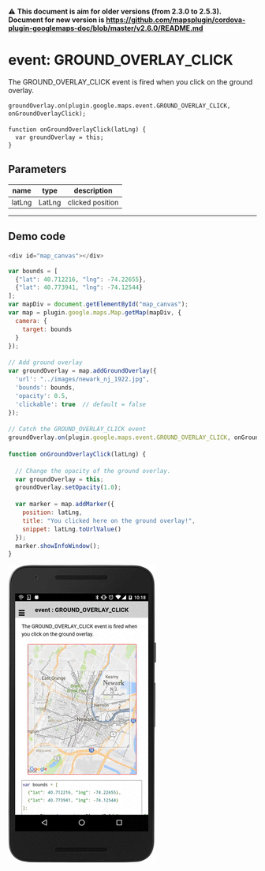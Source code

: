 :warning: **This document is aim for older versions (from 2.3.0 to 2.5.3).
Document for new version is https://github.com/mapsplugin/cordova-plugin-googlemaps-doc/blob/master/v2.6.0/README.md**

# event: GROUND_OVERLAY_CLICK

The GROUND_OVERLAY_CLICK event is fired when you click on the ground overlay.

```
groundOverlay.on(plugin.google.maps.event.GROUND_OVERLAY_CLICK, onGroundOverlayClick);

function onGroundOverlayClick(latLng) {
  var groundOverlay = this;
}
```

## Parameters

name           | type          | description
---------------|---------------|---------------------------------------
latLng         | LatLng        | clicked position
-----------------------------------------------------------------------

## Demo code

```js
<div id="map_canvas"></div>
```

```js
var bounds = [
  {"lat": 40.712216, "lng": -74.22655},
  {"lat": 40.773941, "lng": -74.12544}
];
var mapDiv = document.getElementById("map_canvas");
var map = plugin.google.maps.Map.getMap(mapDiv, {
  camera: {
    target: bounds
  }
});

// Add ground overlay
var groundOverlay = map.addGroundOverlay({
  'url': "../images/newark_nj_1922.jpg",
  'bounds': bounds,
  'opacity': 0.5,
  'clickable': true  // default = false
});

// Catch the GROUND_OVERLAY_CLICK event
groundOverlay.on(plugin.google.maps.event.GROUND_OVERLAY_CLICK, onGroundOverlayClick);

function onGroundOverlayClick(latLng) {

  // Change the opacity of the ground overlay.
  var groundOverlay = this;
  groundOverlay.setOpacity(1.0);

  var marker = map.addMarker({
    position: latLng,
    title: "You clicked here on the ground overlay!",
    snippet: latLng.toUrlValue()
  });
  marker.showInfoWindow();
}
```

![](image.gif)
